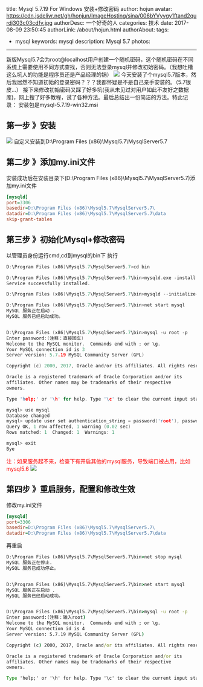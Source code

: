 title: Mysql 5.7.19 For Windows 安装+修改密码
author: hojun
avatar: https://cdn.jsdelivr.net/gh/honjun/ImageHosting/sina/006bYVyvgy1ftand2qurdj303c03cdfv.jpg
authorDesc: 一个好奇的人
categories: 技术
date: 2017-08-09 23:50:45
authorLink: /about/hojun.html
authorAbout:
tags:
 - mysql
keywords: mysql
description: Mysql 5.7
photos:
---
新版Mysql5.7会为root@localhost用户创建一个随机密码，这个随机密码在不同系统上需要使用不同方式查找，否则无法登录mysql并修改初始密码。（我想吐槽这么坑人的功能是程序员还是产品经理的锅）
![](https://cdn.jsdelivr.net/gh/honjun/ImageHosting/sina/006bYVyvgy1fq3e2vw01kj30dv08oq30.jpg)
今天安装了个mysql5.7版本，然后我居然不知道初始的登录密码？？？我都怀疑是不是自己亲手安装的。（5.7很皮...）
接下来修改初始密码又踩了好多坑(我从未见过对用户如此不友好之数据库)，网上搜了好多教程，试了各种方法。最后总结出一份简洁的方法。特此记录：
安装包是mysql-5.7.19-win32.msi
## **第一步 》安装**
![](https://cdn.jsdelivr.net/gh/honjun/ImageHosting/sina/006bYVyvgy1fq3e3189k0j30zk0qogmq.jpg)
自定义安装到D:\Program Files (x86)\Mysql5.7\MysqlServer5.7
## **第二步 》添加my.ini文件**
安装成功后在安装目录下(D:\Program Files (x86)\Mysql5.7\MysqlServer5.7)添加my.ini文件
```ini
[mysqld]
port=3306
basedir=D:\Program Files (x86)\Mysql5.7\MysqlServer5.7\
datadir=D:\Program Files (x86)\Mysql5.7\MysqlServer5.7\data
skip-grant-tables
```
## **第三步 》初始化Mysql+修改密码**
以管理员身份运行cmd,cd到mysql的bin下
执行
```c
D:\Program Files (x86)\Mysql5.7\MysqlServer5.7>cd bin

D:\Program Files (x86)\Mysql5.7\MysqlServer5.7\bin>mysqld.exe -install
Service successfully installed.

D:\Program Files (x86)\Mysql5.7\MysqlServer5.7\bin>mysqld --initialize-insecure

D:\Program Files (x86)\Mysql5.7\MysqlServer5.7\bin>net start mysql
MySQL 服务正在启动 .
MySQL 服务已经启动成功。


D:\Program Files (x86)\Mysql5.7\MysqlServer5.7\bin>mysql -u root -p
Enter password:(注释：直接回车)
Welcome to the MySQL monitor.  Commands end with ; or \g.
Your MySQL connection id is 3
Server version: 5.7.19 MySQL Community Server (GPL)

Copyright (c) 2000, 2017, Oracle and/or its affiliates. All rights reserved.

Oracle is a registered trademark of Oracle Corporation and/or its
affiliates. Other names may be trademarks of their respective
owners.

Type 'help;' or '\h' for help. Type '\c' to clear the current input statement.

mysql> use mysql
Database changed
mysql> update user set authentication_string = password('root'), password_expired = 'N', password_last_changed = now() where user = 'root';
Query OK, 1 row affected, 1 warning (0.02 sec)
Rows matched: 1  Changed: 1  Warnings: 1

mysql> exit
Bye
```
<font color="red">注：如果服务起不来，检查下有开启其他的mysql服务，导致端口被占用，比如mysql5.6</font>
![](https://cdn.jsdelivr.net/gh/honjun/ImageHosting/sina/006bYVyvgy1fpkrw2fwptj30ox0e9dik.jpg)
## **第四步 》重启服务，配置和修改生效**
修改my.ini文件
```ini
[mysqld]
port=3306
basedir=D:\Program Files (x86)\Mysql5.7\MysqlServer5.7\
datadir=D:\Program Files (x86)\Mysql5.7\MysqlServer5.7\data
```
再重启
```cmd
D:\Program Files (x86)\Mysql5.7\MysqlServer5.7\bin>net stop mysql
MySQL 服务正在停止.
MySQL 服务已成功停止。


D:\Program Files (x86)\Mysql5.7\MysqlServer5.7\bin>net start mysql
MySQL 服务正在启动 .
MySQL 服务已经启动成功。


D:\Program Files (x86)\Mysql5.7\MysqlServer5.7\bin>mysql -u root -p
Enter password:(注释：输入root)
Welcome to the MySQL monitor.  Commands end with ; or \g.
Your MySQL connection id is 4
Server version: 5.7.19 MySQL Community Server (GPL)

Copyright (c) 2000, 2017, Oracle and/or its affiliates. All rights reserved.

Oracle is a registered trademark of Oracle Corporation and/or its
affiliates. Other names may be trademarks of their respective
owners.

Type 'help;' or '\h' for help. Type '\c' to clear the current input statement.
```